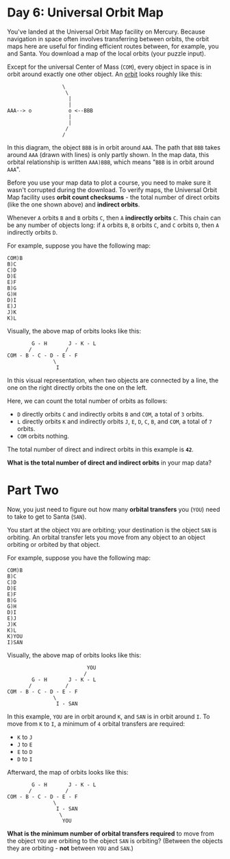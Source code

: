 # Day 6: Universal Orbit Map
You've landed at the Universal Orbit Map facility on Mercury. Because navigation in space often involves transferring 
between orbits, the orbit maps here are useful for finding efficient routes between, for example, you and Santa. You 
download a map of the local orbits (your puzzle input).

Except for the universal Center of Mass (`COM`), every object in space is in orbit around exactly one other object. An 
[orbit](https://en.wikipedia.org/wiki/Orbit) looks roughly like this:
```
                  \
                   \
                    |
                    |
AAA--> o            o <--BBB
                    |
                    |
                   /
                  /
```
In this diagram, the object `BBB` is in orbit around `AAA`. The path that `BBB` takes around `AAA` (drawn with lines) is 
only partly shown. In the map data, this orbital relationship is written `AAA)BBB`, which means "`BBB` is in orbit 
around `AAA`".

Before you use your map data to plot a course, you need to make sure it wasn't corrupted during the download. To verify 
maps, the Universal Orbit Map facility uses **orbit count checksums** - the total number of direct orbits (like the one 
shown above) and **indirect orbits**.

Whenever `A` orbits `B` and `B` orbits `C`, then `A` **indirectly orbits** `C`. This chain can be any number of objects 
long: if `A` orbits `B`, `B` orbits `C`, and `C` orbits `D`, then `A` indirectly orbits `D`.

For example, suppose you have the following map:
```
COM)B
B)C
C)D
D)E
E)F
B)G
G)H
D)I
E)J
J)K
K)L
```
Visually, the above map of orbits looks like this:
```
        G - H       J - K - L
       /           /
COM - B - C - D - E - F
               \
                I
```
In this visual representation, when two objects are connected by a line, the one on the right directly orbits the one on 
the left.

Here, we can count the total number of orbits as follows:
* `D` directly orbits `C` and indirectly orbits `B` and `COM`, a total of `3` orbits.
* `L` directly orbits `K` and indirectly orbits `J`, `E`, `D`, `C`, `B`, and `COM`, a total of `7` orbits.
* `COM` orbits nothing.

The total number of direct and indirect orbits in this example is **`42`**.

**What is the total number of direct and indirect orbits** in your map data?

# Part Two
Now, you just need to figure out how many **orbital transfers** you (`YOU`) need to take to get to Santa (`SAN`).

You start at the object `YOU` are orbiting; your destination is the object `SAN` is orbiting. An orbital transfer lets 
you move from any object to an object orbiting or orbited by that object.

For example, suppose you have the following map:
```
COM)B
B)C
C)D
D)E
E)F
B)G
G)H
D)I
E)J
J)K
K)L
K)YOU
I)SAN
```
Visually, the above map of orbits looks like this:
```
                          YOU
                         /
        G - H       J - K - L
       /           /
COM - B - C - D - E - F
               \
                I - SAN
```
In this example, `YOU` are in orbit around `K`, and `SAN` is in orbit around `I`. To move from `K` to `I`, a minimum of 
`4` orbital transfers are required:
* `K` to `J`
* `J` to `E`
* `E` to `D`
* `D` to `I`

Afterward, the map of orbits looks like this:
```
        G - H       J - K - L
       /           /
COM - B - C - D - E - F
               \
                I - SAN
                 \
                  YOU
```
**What is the minimum number of orbital transfers required** to move from the object `YOU` are orbiting to the object 
`SAN` is orbiting? (Between the objects they are orbiting - **not** between `YOU` and `SAN`.)
